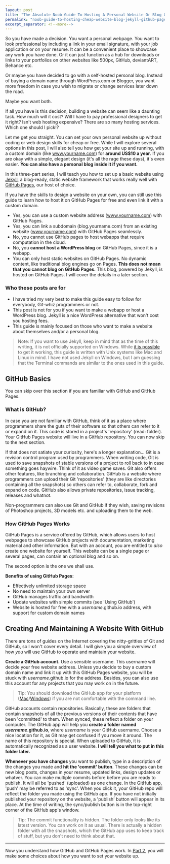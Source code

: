 ```yaml
---
layout: post
title: "The Absolute Noob Guide To Hosting A Personal Website Or Blog On GitHub Pages - Part 1"
permalink: "noob-guide-to-hosting-cheap-website-blog-jekyll-github-pages-1"
excerpt_separator: <!--more-->
---
```


So you have made a decision. You want a personal webpage. You want to look professional by including a link in your email signature, with your job application or on your resume. It can be a convenient place to showcase any work you have done. Or it can just function as a hub for downloads or links to your portfolios on other websites like 500px, GitHub, deviantART, Behance etc.

Or maybe you have decided to go with a self-hosted personal blog. Instead of buying a domain name through WordPress.com or Blogger, you want more freedom in case you wish to migrate or change services later down the road.

Maybe you want both.

<!--more-->

If all you have is this decision, building a website can seem like a daunting task. How much will it cost? Will I have to pay professional designers to get it right? Isn't web hosting expensive? There are so many hosting services. Which one should I pick!?

Let me get you straight. You can set your own personal website up without coding or web design skills for cheap or free. While I will explore several options in this post, I will also tell you how get your site up and running, with a custom domain (like www.yourname.com) for **around US$10 a year**. If you are okay with a simple, elegant design (it's all the rage these days), it's even easier. **You can also have a personal blog inside it if you want.**

In this three-part series, I will teach you how to set up a basic website using [Jekyll](http://jekyllrb.com), a blog-ready, static website framework that works really well with [GitHub Pages](http://pages.github.com), our host of choice.

If you have the skills to design a website on your own, you can still use this guide to learn how to host it on GitHub Pages for free and even link it with a custom domain.

* Yes, you can use a custom website address (www.yourname.com) with GitHub Pages.
* Yes, you can link a subdomain (blog.yourname.com) from an existing website (www.yourname.com) with GitHub Pages seamlessly.
* No, you cannot use GitHub pages to host webapps that require computation in the cloud.
* No, you **cannot host a WordPress blog** on GitHub Pages, since it is a webapp.
* You can only host static websites on GitHub Pages. No dynamic content, like traditional blog engines go on Pages. **This does not mean that you cannot blog on GitHub Pages.** This blog, powered by Jekyll, is hosted on GitHub Pages. I will cover the details in a later section.

### Who these posts are for

* I have tried my very best to make this guide easy to follow for everybody, Git-whiz programmers or not.
* This post is not for you if you want to make a webapp or host a WordPress blog. Jekyll is a nice WordPress alternative that won't cost you hosting fees.
* This guide is mainly focused on those who want to make a website about themselves and/or a personal blog.

>Note: If you want to use Jekyll, keep in mind that as the time of this writing, it is not officially supported on Windows. While [it is possible](http://jekyllrb.com/docs/windows/) to get it working, this guide is written with Unix systems like Mac and Linux in mind. I have not used Jekyll on Windows, but I am guessing that the Terminal commands are similar to the ones used in this guide.

## GitHub Basics

You can skip over this section if you are familiar with GitHub and GitHub Pages.

### What is GitHub?

In case you are not familiar with GitHub, think of it as a place where programmers share the guts of their software so that others can refer to it or expand on it. This code is stored in a project's 'repository' (read: folder). Your GitHub Pages website will live in a GitHub repository. You can now skip to the next section.

If that does not satiate your curiosity, here's a longer explanation... Git is a revision control program used by programmers. When writing code, Git is used to save snapshots of stable versions of a project to roll back to in case something goes haywire. Think of it as video game saves. Git also offers other features, like branching and collaboration. GitHub is a website where programmers can upload their Git 'repositories' (they are like directories containing all the snapshots) so others can refer to, collaborate, fork and expand on code. GitHub also allows private repositories, issue tracking, releases and whatnot.

Non-programmers can also use Git and GitHub if they wish, saving revisions of Photoshop projects, 3D models etc. and uploading them to the web.

### How GitHub Pages Works

GitHub Pages is a service offered by GitHub, which allows users to host webpages to showcase GitHub projects with documentation, marketing material and other information. But with an account, you are entitled to *also* create one website for yourself. This website can be a single page or several pages, can contain an optional blog and so on.

The second option is the one we shall use.

**Benefits of using GitHub Pages:**

* Effectively unlimited storage space
* No need to maintain your own server
* GitHub manages traffic and bandwidth
* Update websites with simple commits (see 'Using GitHub')
* Website is hosted for free with a *username*.github.io address, with support for custom domain names

## Creating And Maintaining A Website With GitHub

There are tons of guides on the Internet covering the nitty-gritties of Git and GitHub, so I won't cover every detail. I will give you a simple overview of how *you* will use GitHub to operate and maintain your website.

**Create a GitHub account.** Use a sensible username. This username will decide your free website address. Unless you decide to buy a custom domain name and link it up with this GitHub Pages website, you will be stuck with *username*.github.io for the address. Besides, you can also use this account for any projects that you may work on in the future. 

>Tip: You should download the GitHub app for your platform ([Mac](https://mac.github.com)/[Windows](https://windows.github.com)) if you are not comfortable with the command line.

GitHub accounts contain repositories. Basically, these are folders that contain snapshots of all the previous versions of their contents that have been 'committed' to them. When synced, these reflect a folder on your computer. The GitHub app will help you **create a folder named *username*.github.io**, where *username* is your GitHub username. Choose a nice location for it, as Git may get confused if you move it around. The name of this repository is special. When uploaded to GitHub, it is automatically recognized as a user website. **I will tell you what to put in this folder later.**

**Whenever you have changes** you want to publish, type in a description of the changes you made and **hit the 'commit' button**. These changes can be new blog posts, changes in your resume, updated links, design updates or whatver. You can make multiple commits before before you are ready to publish. It will all be 'pushed' (uploaded) as one change. In the GitHub app, 'push' may be referred to as 'sync'. When you click it, your GitHub repo will reflect the folder you made using the GitHub app. If you have not initially published your repository on the website, a 'publish' button will appear in its place. At the time of writing, the sync/publish button is in the top-right corner of the GitHub app's window.

>Tip: The commit functionality is hidden. The folder only looks like its latest version. You can work on it as usual. There is actually a hidden folder with all the snapshots, which the GitHub app uses to keep track of stuff, but you don't need to think about that.

---

Now you understand how GitHub and GitHub Pages work. In [Part 2](http://blog.antrikshy.com/noob-guide-to-hosting-cheap-website-blog-jekyll-github-pages-2), you will make some choices about how you want to set your website up.
